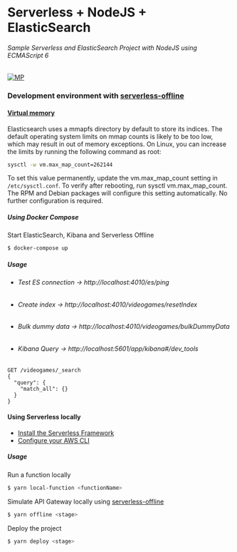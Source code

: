 # Serverless + NodeJS + ElasticSearch 
######  Sample Serverless and ElasticSearch Project with NodeJS using ECMAScript 6

[![MP](https://sistemaglobal.com.ar/assets/images/logoTeckelBit.png)](http://mpielvitori.github.io/)

### Development environment with [serverless-offline](https://github.com/dherault/serverless-offline)

#### [Virtual memory](https://www.elastic.co/guide/en/elasticsearch/reference/current/vm-max-map-count.html)
Elasticsearch uses a mmapfs directory by default to store its indices. The default operating system limits on mmap counts is likely to be too low, which may result in out of memory exceptions.
On Linux, you can increase the limits by running the following command as root:
```sh
sysctl -w vm.max_map_count=262144
```
To set this value permanently, update the vm.max_map_count setting in ```/etc/sysctl.conf```. To verify after rebooting, run sysctl vm.max_map_count.
The RPM and Debian packages will configure this setting automatically. No further configuration is required.

##### Using Docker Compose
Start ElasticSearch, Kibana and Serverless Offline
```sh
$ docker-compose up
```
##### Usage
- ###### Test ES connection -> http://localhost:4010/es/ping
- ###### Create index       -> http://localhost:4010/videogames/resetIndex
- ###### Bulk dummy data    -> http://localhost:4010/videogames/bulkDummyData
- ###### Kibana Query    -> http://localhost:5601/app/kibana#/dev_tools
```
GET /videogames/_search
{
  "query": {
    "match_all": {}
  }
}
```
#### Using Serverless locally
- [Install the Serverless Framework](https://serverless.com/framework/docs/providers/aws/guide/installation/)
- [Configure your AWS CLI](https://serverless.com/framework/docs/providers/aws/guide/credentials/)
##### Usage
Run a function locally

``` bash
$ yarn local-function <functionName>
```

Simulate API Gateway locally using [serverless-offline](https://github.com/dherault/serverless-offline)

``` bash
$ yarn offline <stage>
```

Deploy the project

``` bash
$ yarn deploy <stage>
```

